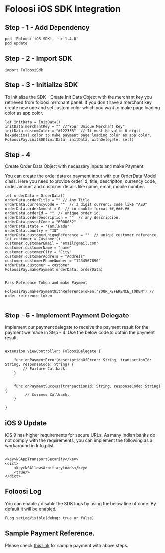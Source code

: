 # Foloosi iOS SDK Integration

## Step - 1 - Add Dependency

```
pod 'Foloosi-iOS-SDK', '~> 1.4.8'
pod update
```

## Step - 2 - Import SDK 

```
import FoloosiSdk
```


## Step - 3 - Initialize SDK 

To initialize the SDK - Create Init Data Object with the merchant key you retrieved from foloosi merchant panel. If you don't have a merchant key create new one and set custom color which you want to make page loading color as app color.

```
let initData = InitData()
initData.merchantKey = "" //"Your Unique Merchant Key"
initData.customColor = "#122333"  // It must be valid 6 digit hexadecimal color to make payment page loading color as app color. 
FoloosiPay.initSDK(initData: initData, withDelegate: self)
```

## Step - 4 

Create Order Data Object with necessary inputs and make Payment

You can create the order data or payment input with our OrderData Model class. Here you need to provide order id, title, descripiton, currency code, order amount and customer details like name, email, mobile number.

```
let orderData = OrderData()
orderData.orderTitle = "" // Any Title
orderData.currencyCode = ""  // 3 digit currency code like "AED"
orderData.orderAmount = 0  // in double format ##,###.##
orderData.orderId = ""  // unique order id. 
orderData.orderDescription = ""  // any description.
orderData.postalCode = "6000032" 
orderData.state = "TamilNadu"
orderData.country = "IN"
orderData.customerUniqueReference = ""  // unique customer reference. 
let customer = Customer()
customer.customerEmail = "email@gmail.com"
customer.customerName = "name"
customer.customerCity = "City"
customer.customerAddress = "Address"
customer.customerPhoneNumber = "1234567890"
orderData.customer = customer
FoloosiPay.makePayment(orderData: orderData)


Pass Reference Token and make Payment

FoloosiPay.makePaymentWithReferenceToken("YOUR_REFERENCE_TOKEN") // order reference token


```

## Step - 5 - Implement Payment Delegate

Implement our payment delegate to receive the payment result for the payment we made in Step - 4. Use the below code to obtain the payment result.

```

extension ViewController: FoloosiDelegate {

    func onPaymentError(descriptionOfError: String, transactionId: String, responseCode: String) {
        // Failure Callback.
    }
    
    
    func onPaymentSuccess(transactionId: String, responseCode: String) {
         // Success Callback.
    }
    
}

```

## iOS 9 Update

iOS 9 has higher requirements for secure URLs. As many Indian banks do not comply with the requirements, you can implement the following as a workaround in Info.plist

```

<key>NSAppTransportSecurity</key>
<dict>
    <key>NSAllowsArbitraryLoads</key>
    <true/>
</dict>

```

## Foloosi Log

You can enable / disable the SDK logs by using the below line of code. By default it will be enabled.

```
FLog.setLogVisible(debug: true or false)

```



## Sample Payment Reference.

Please check [this link](https://github.com/FoloosiTech/Foloosi-iOS-SDK/tree/master/Demo) for sample payment with above steps.

